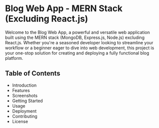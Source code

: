 # Blog Web App - MERN Stack (Excluding React.js)
Welcome to the Blog Web App, a powerful and versatile web application built using the MERN stack (MongoDB, Express.js, Node.js) excluding React.js. Whether you're a seasoned developer looking to streamline your workflow or a beginner eager to dive into web development, this project is your one-stop solution for creating and deploying a fully functional blog platform.

## Table of Contents
* Introduction
* Features
* Screenshots
* Getting Started
* Usage
* Deployment
* Contributing
* License
